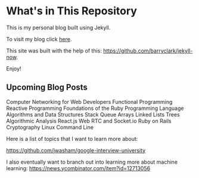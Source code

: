 # What's in This Repository

This is my personal blog built using Jekyll.

To visit my blog click [here](www.jtamsut.com).

This site was built with the help of this: https://github.com/barryclark/jekyll-now.

Enjoy!

## Upcoming Blog Posts

Computer Networking for Web Developers
Functional Programming
Reactive Programming
Foundations of the Ruby Programming Language
Algorithms and Data Structures
  Stack
  Queue
  Arrays
  Linked Lists
  Trees
  Algorithmic Analysis
React.js
Web RTC and Socket.io
Ruby on Rails
Cryptography
Linux Command Line

Here is a list of topics that I want to learn more about:

https://github.com/jwasham/google-interview-university

I also eventually want to branch out into learning more about machine learning: https://news.ycombinator.com/item?id=12713056
